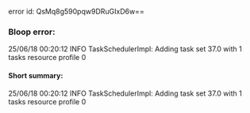 error id: QsMq8g590pqw9DRuGIxD6w==
### Bloop error:

25/06/18 00:20:12 INFO TaskSchedulerImpl: Adding task set 37.0 with 1 tasks resource profile 0
#### Short summary: 

25/06/18 00:20:12 INFO TaskSchedulerImpl: Adding task set 37.0 with 1 tasks resource profile 0